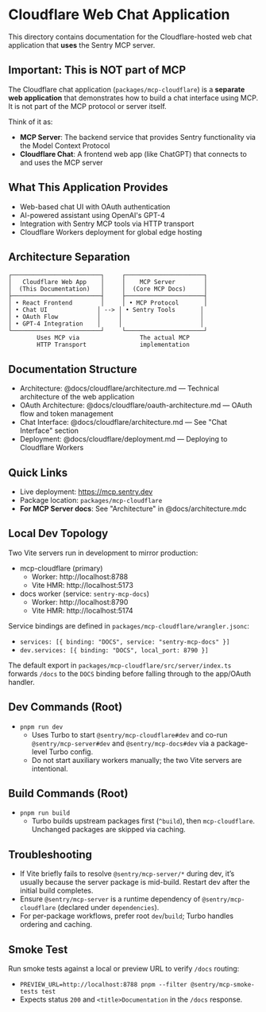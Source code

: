 # Cloudflare Web Chat Application

This directory contains documentation for the Cloudflare-hosted web chat application that **uses** the Sentry MCP server.

## Important: This is NOT part of MCP

The Cloudflare chat application (`packages/mcp-cloudflare`) is a **separate web application** that demonstrates how to build a chat interface using MCP. It is not part of the MCP protocol or server itself.

Think of it as:
- **MCP Server**: The backend service that provides Sentry functionality via the Model Context Protocol
- **Cloudflare Chat**: A frontend web app (like ChatGPT) that connects to and uses the MCP server

## What This Application Provides

- Web-based chat UI with OAuth authentication
- AI-powered assistant using OpenAI's GPT-4  
- Integration with Sentry MCP tools via HTTP transport
- Cloudflare Workers deployment for global edge hosting

## Architecture Separation

```
┌─────────────────────────┐     ┌──────────────────────┐
│   Cloudflare Web App    │     │    MCP Server        │
│  (This Documentation)   │     │  (Core MCP Docs)     │
├─────────────────────────┤     ├──────────────────────┤
│ • React Frontend        │     │ • MCP Protocol       │
│ • Chat UI              │ --> │ • Sentry Tools       │
│ • OAuth Flow           │     │                      │
│ • GPT-4 Integration    │     │                      │
└─────────────────────────┘     └──────────────────────┘
        Uses MCP via                 The actual MCP
        HTTP Transport               implementation
```

## Documentation Structure

- Architecture: @docs/cloudflare/architecture.md — Technical architecture of the web application
- OAuth Architecture: @docs/cloudflare/oauth-architecture.md — OAuth flow and token management
- Chat Interface: @docs/cloudflare/architecture.md — See "Chat Interface" section
- Deployment: @docs/cloudflare/deployment.md — Deploying to Cloudflare Workers

## Quick Links

- Live deployment: https://mcp.sentry.dev
- Package location: `packages/mcp-cloudflare`
- **For MCP Server docs**: See "Architecture" in @docs/architecture.mdc

## Local Dev Topology

Two Vite servers run in development to mirror production:

- mcp-cloudflare (primary)
  - Worker: http://localhost:8788
  - Vite HMR: http://localhost:5173
- docs worker (service: `sentry-mcp-docs`)
  - Worker: http://localhost:8790
  - Vite HMR: http://localhost:5174

Service bindings are defined in `packages/mcp-cloudflare/wrangler.jsonc`:

- `services: [{ binding: "DOCS", service: "sentry-mcp-docs" }]`
- `dev.services: [{ binding: "DOCS", local_port: 8790 }]`

The default export in `packages/mcp-cloudflare/src/server/index.ts` forwards `/docs` to the `DOCS` binding before falling through to the app/OAuth handler.

## Dev Commands (Root)

- `pnpm run dev`
  - Uses Turbo to start `@sentry/mcp-cloudflare#dev` and co-run `@sentry/mcp-server#dev` and `@sentry/mcp-docs#dev` via a package-level Turbo config.
  - Do not start auxiliary workers manually; the two Vite servers are intentional.

## Build Commands (Root)

- `pnpm run build`
  - Turbo builds upstream packages first (`^build`), then `mcp-cloudflare`. Unchanged packages are skipped via caching.

## Troubleshooting

- If Vite briefly fails to resolve `@sentry/mcp-server/*` during dev, it’s usually because the server package is mid-build. Restart dev after the initial build completes.
- Ensure `@sentry/mcp-server` is a runtime dependency of `@sentry/mcp-cloudflare` (declared under `dependencies`).
- For per-package workflows, prefer root `dev`/`build`; Turbo handles ordering and caching.

## Smoke Test

Run smoke tests against a local or preview URL to verify `/docs` routing:

- `PREVIEW_URL=http://localhost:8788 pnpm --filter @sentry/mcp-smoke-tests test`
- Expects status `200` and `<title>Documentation` in the `/docs` response.
